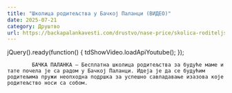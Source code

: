 ```yaml
---
title: "Школица родитељства у Бачкој Паланци (ВИДЕО)"
date: 2025-07-21
category: Друштво
url: https://backapalankavesti.com/drustvo/nase-price/skolica-roditeljstva-u-backoj-palanci-video/
---
```


jQuery().ready(function() {
                            tdShowVideo.loadApiYoutube(); 
                        });
                        
                    
            БАЧКА ПАЛАНКА – Бесплатна школица родитељства за будуће маме и тате почела је са радом у Бачкој Паланци. Идеја је да се будућим родитељима пружи неопходна подршка за успешно савладавање изазова које родитељство носи са собом.
